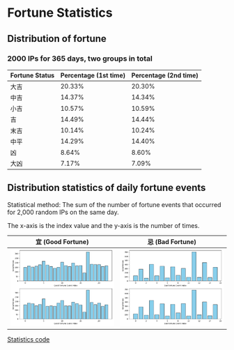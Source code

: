 # Fortune Statistics

## Distribution of fortune

### 2000 IPs for 365 days, two groups in total

| Fortune Status  | Percentage (1st time)  | Percentage (2nd time)  |
|-----------------|------------------------|------------------------|
| 大吉            | 20.33%                 | 20.30%                 |
| 中吉            | 14.37%                 | 14.34%                 |
| 小吉            | 10.57%                 | 10.59%                 |
| 吉              | 14.49%                 | 14.44%                 |
| 末吉            | 10.14%                 | 10.24%                 |
| 中平            | 14.29%                 | 14.40%                 |
| 凶              | 8.64%                  | 8.60%                  |
| 大凶            | 7.17%                  | 7.09%                  |

## Distribution statistics of daily fortune events

Statistical method: The sum of the number of fortune events that occurred for 2,000 random IPs on the same day.

The x-axis is the index value and the y-axis is the number of times.

| 宜 (Good Fortune)                              | 忌 (Bad Fortune)                             |
|------------------------------------------------|----------------------------------------------|
| ![Good Fortune](./good_fortune_statistics.png) | ![Bad Fortune](./bad_fortune_statistics.png) |

[Statistics code](../dev/main.js)
